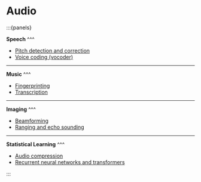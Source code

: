 # Audio

:::{panels}

**Speech**
^^^
* [Pitch detection and correction](audio)
* [Voice coding (vocoder)](#audio)

---

**Music**
^^^
* [Fingerprinting](#audio)
* [Transcription](#audio)

---

**Imaging**
^^^
* [Beamforming](#audio)
* [Ranging and echo sounding](#audio)

---

**Statistical Learning**
^^^

* [Audio compression](#Audio)
* [Recurrent neural networks and transformers](#audio)

:::